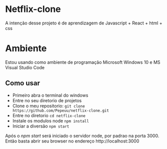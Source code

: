 # Netflix-clone

A intenção desse projeto é de aprendizagem de Javascript + React + html + css

# Ambiente
Estou usando como ambiente de programação Microsoft Windows 10 e MS Visual Studio Code

## Como usar

- Primeiro abra o terminal do windows
- Entre no seu diretorio de projetos
- Clone o meu repositorio:
`git clone https://github.com/Pepeuu/netflix-clone.git`
- Entre no diretorio
    `cd netflix-clone`
- Instale os modulos node
    `npm install`
- Iniciar a diversão
    `npm start`

Após o *npm start* será iniciado o servidor node, por padrao na porta 3000. Então basta abrir seu browser no endereço http://localhost:3000 
